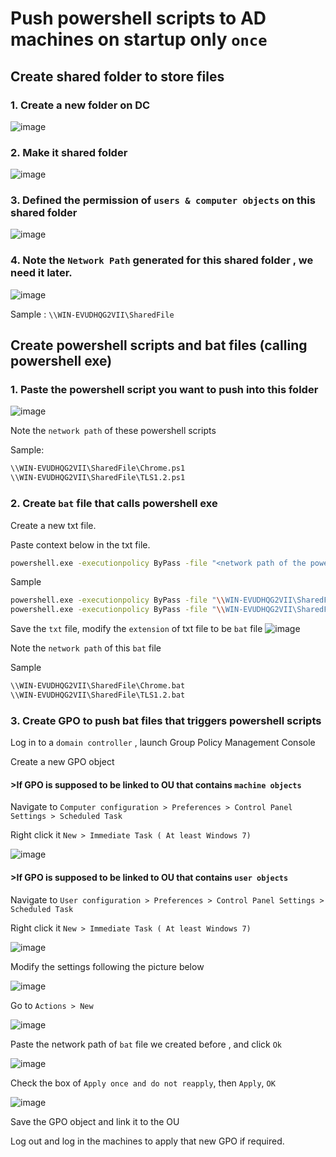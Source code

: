 # Push powershell scripts to AD machines on startup only `once`

## Create shared folder to store files
### 1. Create a new folder on DC
![image](https://user-images.githubusercontent.com/96930989/211191621-cff1dda4-e591-41b5-8725-bfbab672b1d0.png)

### 2. Make it shared folder
![image](https://user-images.githubusercontent.com/96930989/211191637-33587410-944a-4559-a621-503ce04430a4.png)

### 3. Defined the permission of `users & computer objects` on this shared folder
![image](https://user-images.githubusercontent.com/96930989/211191666-af604dde-ecda-4c5a-9a88-9525eb004915.png)

### 4. Note the `Network Path` generated for this shared folder , we need it later.
![image](https://user-images.githubusercontent.com/96930989/211191691-c5234512-64fd-4101-8c6e-0c17e58a41d3.png)

Sample : `\\WIN-EVUDHQG2VII\SharedFile`

## Create powershell scripts and bat files (calling powershell exe)
### 1. Paste the powershell script you want to push into this folder
![image](https://user-images.githubusercontent.com/96930989/211191792-bcd554e8-ce5e-4c6e-8190-a2ade020101b.png)

Note the `network path` of these powershell scripts

Sample:
```sh
\\WIN-EVUDHQG2VII\SharedFile\Chrome.ps1
\\WIN-EVUDHQG2VII\SharedFile\TLS1.2.ps1
```

### 2. Create `bat` file that calls powershell exe

Create a new txt file.

Paste context below in the txt file.
```sh
powershell.exe -executionpolicy ByPass -file "<network path of the powershell script>"
```

Sample
```sh
powershell.exe -executionpolicy ByPass -file "\\WIN-EVUDHQG2VII\SharedFile\TLS1.2.ps1"
powershell.exe -executionpolicy ByPass -file "\\WIN-EVUDHQG2VII\SharedFile\Chrome.ps1"
```

Save the `txt` file, modify the `extension` of txt file to be `bat` file
![image](https://user-images.githubusercontent.com/96930989/211191932-674922fc-8f18-4bc6-a2d5-d59468a5f915.png)

Note the `network path` of this `bat` file

Sample

```sh
\\WIN-EVUDHQG2VII\SharedFile\Chrome.bat
\\WIN-EVUDHQG2VII\SharedFile\TLS1.2.bat
```

### 3. Create GPO to push bat files that triggers powershell scripts

Log in to a `domain controller` , launch Group Policy Management Console

Create a new GPO object


#### >If GPO is supposed to be linked to OU that contains `machine objects`

Navigate to `Computer configuration > Preferences > Control Panel Settings > Scheduled Task`

Right click it `New > Immediate Task ( At least Windows 7)`

![image](https://user-images.githubusercontent.com/96930989/211192094-1b6e1185-f6c3-4a2d-8eab-3a5f3a1c02bb.png)

#### >If GPO is supposed to be linked to OU that contains `user objects`

Navigate to `User configuration > Preferences > Control Panel Settings > Scheduled Task`

Right click it `New > Immediate Task ( At least Windows 7)`

![image](https://user-images.githubusercontent.com/96930989/211192152-05688d03-a1b9-4fdf-9117-af1d421f4bac.png)

Modify the settings following the picture below 

![image](https://user-images.githubusercontent.com/96930989/211192175-a0c5f849-a0f9-4fce-8c9c-42cd54a170d4.png)

Go to `Actions > New`

![image](https://user-images.githubusercontent.com/96930989/211192185-09abd4a8-6b4e-4170-a830-b86be56cc3ee.png)

Paste the network path of `bat` file we created before , and click `Ok`

![image](https://user-images.githubusercontent.com/96930989/211192201-72153fd4-2320-41f6-bf28-d82e10a8a74b.png)

Check the box of `Apply once and do not reapply`, then `Apply`, `OK`

![image](https://user-images.githubusercontent.com/96930989/211192235-76dcc769-2896-49a8-a583-a9f7462aa946.png)

Save the GPO object and link it to the OU 

Log out and log in the machines to apply that new GPO if required.

